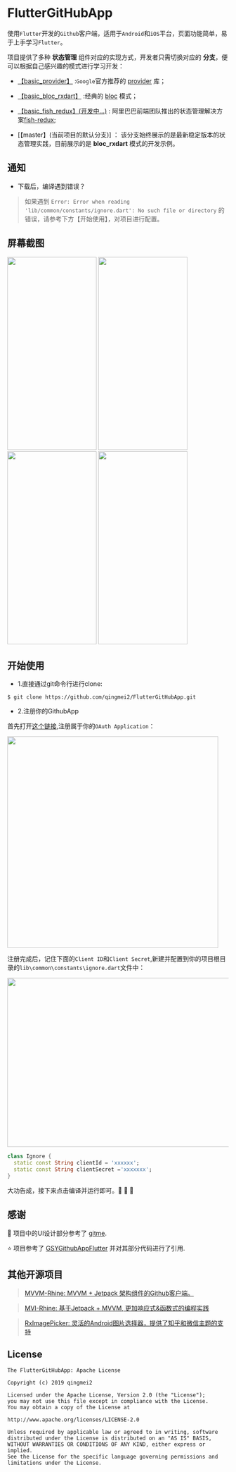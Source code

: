 # FlutterGitHubApp

使用`Flutter`开发的`Github`客户端，适用于`Android`和`iOS`平台，页面功能简单，易于上手学习`Flutter`。

项目提供了多种 **状态管理** 组件对应的实现方式，开发者只需切换对应的 **分支**，便可以根据自己感兴趣的模式进行学习开发：

* [【basic_provider】](https://github.com/qingmei2/FlutterGitHubApp/tree/basic_provider) :`Google`官方推荐的 [provider](https://github.com/rrousselGit/provider) 库；
* [【basic_bloc_rxdart】](https://github.com/qingmei2/FlutterGitHubApp/tree/basic_bloc_rxdart) :经典的 [bloc](https://github.com/felangel/bloc) 模式；
* [【basic_fish_redux】(开发中...)](https://github.com/qingmei2/FlutterGitHubApp/tree/basic_fish_redux) : 阿里巴巴前端团队推出的状态管理解决方案[fish-redux](https://github.com/alibaba/fish-redux);

* [【master】(当前项目的默认分支)] ： 该分支始终展示的是最新稳定版本的状态管理实践，目前展示的是 **bloc_rxdart** 模式的开发示例。

## 通知

* 下载后，编译遇到错误？

> 如果遇到 `Error: Error when reading 'lib/common/constants/ignore.dart': No such file or directory` 的错误，请参考下方【开始使用】，对项目进行配置。


## 屏幕截图

<div align:left;display:inline;>
<img width="203" height="438" src="https://github.com/qingmei2/FlutterGitHubApp/blob/master/art/login.png"/>
<img width="203" height="438" src="https://github.com/qingmei2/FlutterGitHubApp/blob/master/art/home.png"/>
<img width="203" height="438" src="https://github.com/qingmei2/FlutterGitHubApp/blob/master/art/repos.png"/>
<img width="203" height="438" src="https://github.com/qingmei2/FlutterGitHubApp/blob/master/art/profile.png"/>
</div>

## 开始使用

* 1.直接通过git命令行进行clone:

```shell
$ git clone https://github.com/qingmei2/FlutterGitHubApp.git
```

* 2.注册你的GithubApp

首先打开[这个链接](https://github.com/settings/applications/new),注册属于你的`OAuth Application`：

<div align:left;display:inline;>
<img width="480" height="480" src="https://github.com/qingmei2/MVI-Rhine/blob/master/screenshots/regist_step1.png"/>
</div>

注册完成后，记住下面的`Client ID`和`Client Secret`,新建并配置到你的项目根目录的`lib\common\constants\ignore.dart`文件中：

<div align:left;display:inline;>
<img width="550" height="384" src="https://github.com/qingmei2/MVI-Rhine/blob/master/screenshots/regist_step2.png"/>
</div>

```dart
class Ignore {
  static const String clientId = 'xxxxxx';
  static const String clientSecret ='xxxxxxx';
}
```

大功告成，接下来点击编译并运行即可。:tada: :tada: :tada:


## 感谢

:art: 项目中的UI设计部分参考了 [gitme](https://github.com/flutterchina/gitme).

:star: 项目参考了 [GSYGithubAppFlutter](https://github.com/CarGuo/GSYGithubAppFlutter) 并对其部分代码进行了引用.

## 其他开源项目

> [MVVM-Rhine: MVVM + Jetpack 架构组件的Github客户端。](https://github.com/qingmei2/MVVM-Rhine)

> [MVI-Rhine: 基于Jetpack + MVVM, 更加响应式&函数式的编程实践](https://github.com/qingmei2/MVI-Rhine)

> [RxImagePicker: 灵活的Android图片选择器，提供了知乎和微信主题的支持](https://github.com/qingmei2/RxImagePicker)

## License

    The FlutterGitHubApp: Apache License

    Copyright (c) 2019 qingmei2

    Licensed under the Apache License, Version 2.0 (the "License");
    you may not use this file except in compliance with the License.
    You may obtain a copy of the License at

    http://www.apache.org/licenses/LICENSE-2.0

    Unless required by applicable law or agreed to in writing, software
    distributed under the License is distributed on an "AS IS" BASIS,
    WITHOUT WARRANTIES OR CONDITIONS OF ANY KIND, either express or implied.
    See the License for the specific language governing permissions and
    limitations under the License.
